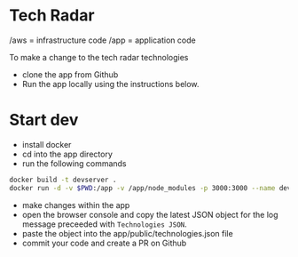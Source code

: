 # Tech Radar

/aws = infrastructure code
/app = application code

To make a change to the tech radar technologies

- clone the app from Github
- Run the app locally using the instructions below.

# Start dev

- install docker
- cd into the app directory
- run the following commands

```bash
docker build -t devserver .
docker run -d -v $PWD:/app -v /app/node_modules -p 3000:3000 --name dev_server --rm devserver
```

- make changes within the app
- open the browser console and copy the latest JSON object for the log message preceeded with `Technologies JSON`.
- paste the object into the app/public/technologies.json file
- commit your code and create a PR on Github
